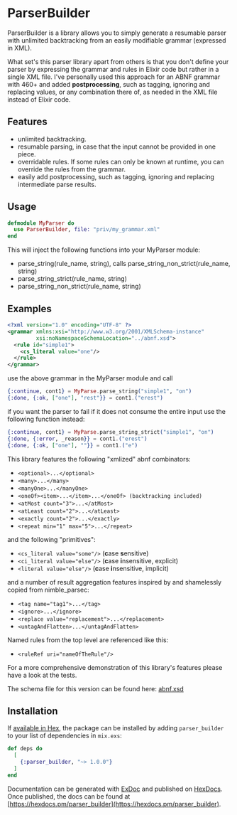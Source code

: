 # ParserBuilder

ParserBuilder is a library allows you to simply generate a resumable parser with unlimited backtracking from an easily modifiable grammar (expressed in XML).

What set's this parser library apart from others is that you don't define your parser by expressing the grammar and rules in Elixir code but rather in a single XML file. I've personally used this approach for an ABNF grammar with 460+ and added **postprocessing**, such as tagging, ignoring and replacing values, or any combination there of, as needed in the XML file instead of Elixir code. 

## Features

* unlimited backtracking.
* resumable parsing, in case that the input cannot be provided in one piece.
* overridable rules. If some rules can only be known at runtime, you can override the rules from the grammar.
* easily add postprocessing, such as tagging, ignoring and replacing intermediate parse results.

## Usage

```elixir
defmodule MyParser do
  use ParserBuilder, file: "priv/my_grammar.xml"
end
```

This will inject the following functions into your MyParser module:

* parse_string(rule_name, string), calls parse_string_non_strict(rule_name, string)
* parse_string_strict(rule_name, string)
* parse_string_non_strict(rule_name, string)

## Examples

```xml
<?xml version="1.0" encoding="UTF-8" ?>
<grammar xmlns:xsi="http://www.w3.org/2001/XMLSchema-instance"
         xsi:noNamespaceSchemaLocation="../abnf.xsd">
  <rule id="simple1">
    <cs_literal value="one"/>
  </rule>
</grammar>
```

use the above grammar in the MyParser module and call

```elixir
{:continue, cont1} = MyParse.parse_string("simple1", "on")
{:done, {:ok, ["one"], "rest"}} = cont1.("erest")
```

if you want the parser to fail if it does not consume the entire input use the following function instead:

```elixir
{:continue, cont1} = MyParse.parse_string_strict("simple1", "on")
{:done, {:error, _reason}} = cont1.("erest")
{:done, {:ok, ["one"], ""}} = cont1.("e")
```

This library features the following "xmlized" abnf combinators:
* `<optional>...</optional>`
* `<many>...</many>`
* `<manyOne>...</manyOne>`
* `<oneOf><item>...</item>...</oneOf> (backtracking included)`
* `<atMost count="3">...</atMost>`
* `<atLeast count="2">...</atLeast>`
* `<exactly count="2">...</exactly>`
* `<repeat min="1" max="5">...</repeat>`

and the following "primitives":
* `<cs_literal value="some"/>` (**c**ase **s**ensitive)
* `<ci_literal value="else"/>` (**c**ase **i**nsensitive, explicit)
* `<literal value="else"/>` (**c**ase **i**nsensitive, implicit)

and a number of result aggregation features inspired by and shamelessly copied from nimble_parsec:
* `<tag name="tag1">...</tag>`
* `<ignore>...</ignore>`
* `<replace value="replacement">...</replacement>`
* `<untagAndFlatten>...</untagAndFlatten>`

Named rules from the top level are referenced like this:
* `<ruleRef uri="nameOfTheRule"/>`

For a more comprehensive demonstration of this library's features please have a look at the tests.

The schema file for this version can be found here: [abnf.xsd](https://github.com/guenni68/parser_builder/priv/schemas/abnf_v1.0.0.xsd)

## Installation

If [available in Hex](https://hex.pm/docs/publish), the package can be installed by adding `parser_builder` to your list
of dependencies in `mix.exs`:

```elixir
def deps do
  [
    {:parser_builder, "~> 1.0.0"}
  ]
end
```

Documentation can be generated with [ExDoc](https://github.com/elixir-lang/ex_doc)
and published on [HexDocs](https://hexdocs.pm). Once published, the docs can be found
at [https://hexdocs.pm/parser_builder](https://hexdocs.pm/parser_builder).

